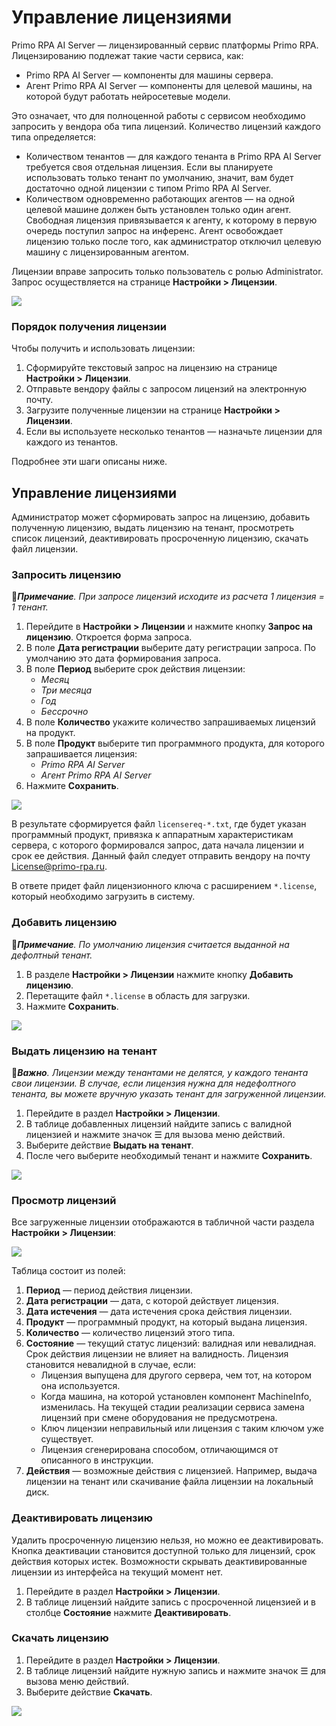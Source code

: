 # Управление лицензиями

Primo RPA AI Server — лицензированный сервис платформы Primo RPA. Лицензированию подлежат такие части сервиса, как:
* Primo RPA AI Server — компоненты для машины сервера.
* Агент Primo RPA AI Server — компоненты для целевой машины, на которой будут работать нейросетевые модели.

Это означает, что для полноценной работы с сервисом необходимо запросить у вендора оба типа лицензий. Количество лицензий каждого типа определяется:
* Количеством тенантов — для каждого тенанта в Primo RPA AI Server требуется своя отдельная лицензия. Если вы планируете использовать только тенант по умолчанию, значит, вам будет достаточно одной лицензии с типом Primo RPA AI Server.
* Количеством одновременно работающих агентов — на одной целевой машине должен быть установлен только один агент. Свободная лицензия привязывается к агенту, к которому в первую очередь поступил запрос на инференс. Агент освобождает лицензию только после того, как администратор отключил целевую машину с лицензированным агентом.

Лицензии вправе запросить только пользователь с ролью Administrator. Запрос осуществляется на странице **Настройки > Лицензии**. 

![](<../../../.gitbook/assets1/primo-ai/licenses.png>)

### Порядок получения лицензии 
Чтобы получить и использовать лицензии:
1. Сформируйте текстовый запрос на лицензию на странице **Настройки > Лицензии**.
1. Отправьте вендору файлы с запросом лицензий на электронную почту.
2. Загрузите полученные лицензии на странице **Настройки > Лицензии**.
3. Если вы используете несколько тенантов — назначьте лицензии для каждого из тенантов. 

Подробнее эти шаги описаны ниже.


## Управление лицензиями

Администратор может сформировать запрос на лицензию, добавить полученную лицензию, выдать лицензию на тенант, просмотреть список лицензий, деактивировать просроченную лицензию, скачать файл лицензии.

### Запросить лицензию

:large_blue_diamond:***Примечание**. При запросе лицензий исходите из расчета 1 лицензия = 1 тенант.*

1. Перейдите в **Настройки > Лицензии** и нажмите кнопку **Запрос на лицензию**. Откроется форма запроса.
1. В поле **Дата регистрации** выберите дату регистрации запроса. По умолчанию это дата формирования запроса.
1. В поле **Период** выберите срок действия лицензии:
   * *Месяц*
   * *Три месяца*
   * *Год*
   * *Бессрочно*
1. В поле **Количество** укажите количество запрашиваемых лицензий на продукт.
1. В поле **Продукт** выберите тип программного продукта, для которого запрашивается лицензия:
   * *Primo RPA AI Server*
   * *Агент Primo RPA AI Server*
1. Нажмите **Сохранить**.
   
![](<../../../.gitbook/assets1/primo-ai/admin/license-request.png>)

В результате сформируется файл `licensereq-*.txt`, где будет указан программный продукт, привязка к аппаратным характеристикам сервера, с которого формировался запрос, дата начала лицензии и срок ее действия. Данный файл следует отправить вендору на почту License@primo-rpa.ru. 

В ответе придет файл лицензионного ключа с расширением `*.license`, который необходимо загрузить в систему.

### Добавить лицензию

:large_blue_diamond:***Примечание**. По умолчанию лицензия считается выданной на дефолтный тенант.*

1. В разделе **Настройки > Лицензии** нажмите кнопку **Добавить лицензию**.
1. Перетащите файл `*.license` в область для загрузки.
1. Нажмите **Сохранить**.

![](<../../../.gitbook/assets1/primo-ai/licenses-create.png>)

### Выдать лицензию на тенант

:large_orange_diamond:***Важно**. Лицензии между тенантами не делятся, у каждого тенанта свои лицензии. В случае, если лицензия нужна для недефолтного тенанта, вы можете вручную указать тенант для загруженной лицензии.*

1. Перейдите в раздел **Настройки > Лицензии**.
1. В таблице добавленных лицензий найдите запись с валидной лицензией и нажмите значок ☰ для вызова меню действий.
2. Выберите действие **Выдать на тенант**.
3. После чего выберите необходимый тенант и нажмите **Сохранить**.

![](<../../../.gitbook/assets1/primo-ai/licenses-set-tenant.png>)


### Просмотр лицензий

Все загруженные лицензии отображаются в табличной части раздела **Настройки > Лицензии**:

![](<../../../.gitbook/assets1/primo-ai/admin/lisenses-table.png>)

Таблица состоит из полей:
1. **Период** — период действия лицензии.
1. **Дата регистрации** — дата, с которой действует лицензия.
1. **Дата истечения** — дата истечения срока действия лицензии.
1. **Продукт** — программный продукт, на который выдана лицензия.
1. **Количество** — количество лицензий этого типа.
1. **Состояние** — текущий статус лицензий: валидная или невалидная. Срок действия лицензии не влияет на валидность. Лицензия становится невалидной в случае, если:
   * Лицензия выпущена для другого сервера, чем тот, на котором она используется.
   * Когда машина, на которой установлен компонент MachineInfo, изменилась. На текущей стадии реализации сервиса замена лицензий при смене оборудования не предусмотрена.
   * Ключ лицензии неправильный или лицензия с таким ключом уже существует.
   * Лицензия сгенерирована способом, отличающимся от описанного в инструкции.
1. **Действия** — возможные действия с лицензией. Например, выдача лицензии на тенант или скачивание файла лицензии на локальный диск.

### Деактивировать лицензию

Удалить просроченную лицензию нельзя, но можно ее деактивировать. Кнопка деактивации становится доступной только для лицензий, срок действия которых истек. Возможности скрывать деактивированные лицензии из интерфейса на текущий момент нет.

1. Перейдите в раздел **Настройки > Лицензии**.
1. В таблице лицензий найдите запись с просроченной лицензией и в столбце **Состояние** нажмите **Деактивировать**.


### Скачать лицензию

1. Перейдите в раздел **Настройки > Лицензии**.
1. В таблице лицензий найдите нужную запись и нажмите значок ☰ для вызова меню действий.
1. Выберите действие **Скачать**.

![](<../../../.gitbook/assets1/primo-ai/licenses-download.png>)





